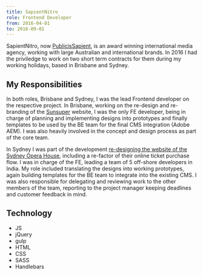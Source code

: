 ```yaml
---
title: SapientNitro
role: Frontend Developer
from: 2016-04-01
to: 2016-09-01
---
```


SapientNitro, now [PublicisSapient](https://www.publicissapient.com/), is an award winning international media agency, working with large Australian and international brands. In 2016 I had the priviledge to work on two short term contracts for them during my working holidays, based in Brisbane and Sydney.

## My Responsibilities

In both roles, Brisbane and Sydney, I was the lead Frontend developer on the respective project. In Brisbane, working on the re-design and re-branding of the [Sunsuper](../../my-work/projects/sunsuper/) website, I was the only FE developer, being in charge of planning and implementing designs into prototypes and finally templates to be used by the BE team for the final CMS integration (Adobe AEM). I was also heavily involved in the concept and design process as part of the core team.

In Sydney I was part of the development [re-designing the website of the Sydney Opera House](../../my-work/projects/sydney-opera-house/), including a re-factor of their online ticket purchase flow. I was in charge of the FE, leading a team of 5 off-shore developers in India. My role included translating the designs into working prototypes, again building templates for the BE team to integrate into the existing CMS. I was also responsible for delegating and reviewing work to the other members of the team, reporting to the project manager keeping deadlines and customer feedback in mind.

## Technology

- JS
- jQuery
- gulp
- HTML
- CSS
- SASS
- Handlebars
